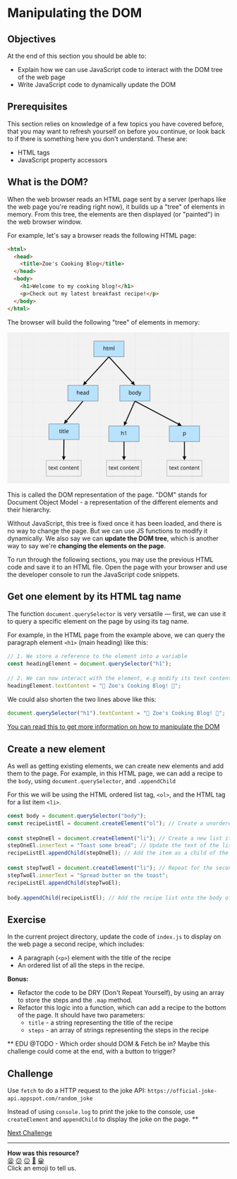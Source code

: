 # Manipulating the DOM

## Objectives

At the end of this section you should be able to:

- Explain how we can use JavaScript code to interact with the DOM tree of the
  web page
- Write JavaScript code to dynamically update the DOM

## Prerequisites

This section relies on knowledge of a few topics you have covered before, that
you may want to refresh yourself on before you continue, or look back to if
there is something here you don't understand. These are:

- HTML tags
- JavaScript property accessors

## What is the DOM?

When the web browser reads an HTML page sent by a server (perhaps like the web
page you're reading right now), it builds up a "tree" of elements in memory.
From this tree, the elements are then displayed (or "painted") in the web
browser window.

For example, let's say a browser reads the following HTML page:

```HTML
<html>
  <head>
    <title>Zoe's Cooking Blog</title>
  </head>
  <body>
    <h1>Welcome to my cooking blog!</h1>
    <p>Check out my latest breakfast recipe!</p>
  </body>
</html>
```

The browser will build the following "tree" of elements in memory:

![The DOM tree](../images/dom-tree.png)

This is called the DOM representation of the page. "DOM" stands for Document
Object Model - a representation of the different elements and their hierarchy.

Without JavaScript, this tree is fixed once it has been loaded, and there is no
way to change the page. But we can use JS functions to modify it dynamically. We
also say we can **update the DOM tree**, which is another way to say we're
**changing the elements on the page**.

To run through the following sections, you may use the previous HTML code and
save it to an HTML file. Open the page with your browser and use the developer
console to run the JavaScript code snippets.

## Get one element by its HTML tag name

The function `document.querySelector` is very versatile — first, we can use it
to query a specific element on the page by using its tag name.

For example, in the HTML page from the example above, we can query the paragraph
element `<h1>` (main heading) like this:

```js
// 1. We store a reference to the element into a variable
const headingElement = document.querySelector("h1");

// 2. We can now interact with the element, e.g modify its text content
headingElement.textContent = "🥗 Zoe's Cooking Blog! 🥙";
```

We could also shorten the two lines above like this:

```js
document.querySelector("h1").textContent = "🥗 Zoe's Cooking Blog! 🥙";
```

[You can read this to get more information on how to manipulate the DOM](../pills/manipulating_dom_with_javascript.md)

## Create a new element

As well as getting existing elements, we can create new elements and add them to
the page. For example, in this HTML page, we can add a recipe to the `body`,
using `document.querySelector`, and `.appendChild`

For this we will be using the HTML ordered list tag, `<ol>`, and the HTML tag
for a list item `<li>`.

```js
const body = document.querySelector("body");
const recipeListEl = document.createElement("ol"); // Create a unordered list element

const stepOneEl = document.createElement("li"); // Create a new list item element
stepOneEl.innerText = "Toast some bread"; // Update the text of the list item
recipeListEl.appendChild(stepOneEl); // Add the item as a child of the recipe list

const stepTwoEl = document.createElement("li"); // Repeat for the second instruction
stepTwoEl.innerText = "Spread butter on the toast";
recipeListEl.appendChild(stepTwoEl);

body.appendChild(recipeListEl); // Add the recipe list onto the body of the page
```

## Exercise

In the current project directory, update the code of `index.js` to display on
the web page a second recipe, which includes:

- A paragraph (`<p>`) element with the title of the recipe
- An ordered list of all the steps in the recipe.

**Bonus:**

- Refactor the code to be DRY (Don't Repeat Yourself), by using an array to
  store the steps and the `.map` method.
- Refactor this logic into a function, which can add a recipe to the bottom of
  the page. It should have two parameters:
  - `title` - a string representing the title of the recipe
  - `steps` - an array of strings representing the steps in the recipe

\*\* EDU
@TODO - Which order should DOM & Fetch be in? Maybe this challenge could come at
the end, with a button to trigger?

## Challenge

Use `fetch` to do a HTTP request to the joke API:
`https://official-joke-api.appspot.com/random_joke`

Instead of using `console.log` to print the joke to the console, use
`createElement` and `appendChild` to display the joke on the page.
\*\*


[Next Challenge](03_sending_http_requests.md)

<!-- BEGIN GENERATED SECTION DO NOT EDIT -->

---

**How was this resource?**  
[😫](https://airtable.com/shrUJ3t7KLMqVRFKR?prefill_Repository=makersacademy%2Fjavascript-react-applications&prefill_File=javascript_bites%2F02_manipulating_the_dom.md&prefill_Sentiment=😫) [😕](https://airtable.com/shrUJ3t7KLMqVRFKR?prefill_Repository=makersacademy%2Fjavascript-react-applications&prefill_File=javascript_bites%2F02_manipulating_the_dom.md&prefill_Sentiment=😕) [😐](https://airtable.com/shrUJ3t7KLMqVRFKR?prefill_Repository=makersacademy%2Fjavascript-react-applications&prefill_File=javascript_bites%2F02_manipulating_the_dom.md&prefill_Sentiment=😐) [🙂](https://airtable.com/shrUJ3t7KLMqVRFKR?prefill_Repository=makersacademy%2Fjavascript-react-applications&prefill_File=javascript_bites%2F02_manipulating_the_dom.md&prefill_Sentiment=🙂) [😀](https://airtable.com/shrUJ3t7KLMqVRFKR?prefill_Repository=makersacademy%2Fjavascript-react-applications&prefill_File=javascript_bites%2F02_manipulating_the_dom.md&prefill_Sentiment=😀)  
Click an emoji to tell us.

<!-- END GENERATED SECTION DO NOT EDIT -->
